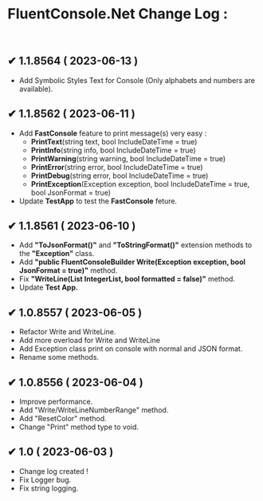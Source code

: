 # FluentConsole.Net Change Log :
</br>

   ## ✔ 1.1.8564 ( 2023-06-13 )
   * Add Symbolic Styles Text for Console (Only alphabets and numbers are available).


   ## ✔ 1.1.8562 ( 2023-06-11 )
   * Add **FastConsole** feature to print message(s) very easy :
     - **PrintText**(string text, bool IncludeDateTime = true)
     - **PrintInfo**(string info, bool IncludeDateTime = true)
     - **PrintWarning**(string warning, bool IncludeDateTime = true)
     - **PrintError**(string error, bool IncludeDateTime = true)
     - **PrintDebug**(string error, bool IncludeDateTime = true)
     - **PrintException**(Exception exception, bool IncludeDateTime = true, bool JsonFormat = true)
   * Update **TestApp** to test the **FastConsole** feture.


  ## ✔ 1.1.8561 ( 2023-06-10 )
   * Add **"ToJsonFormat()"** and **"ToStringFormat()"** extension methods to the **"Exception"** class.
   * Add **"public FluentConsoleBuilder Write(Exception exception, bool JsonFormat = true)"** method.
   * Fix **"WriteLine(List<int> IntegerList, bool formatted = false)"** method.
   * Update **Test App.**
 
 
   ## ✔ 1.0.8557 ( 2023-06-05 )
  * Refactor Write and WriteLine.
  * Add more overload for Write and WriteLine
  * Add Exception class print on console with normal and JSON format.
  * Rename some methods.
 
 
## ✔ 1.0.8556 ( 2023-06-04 )
  * Improve performance.
  * Add "Write/WriteLineNumberRange" method.
  * Add "ResetColor" method.
  * Change "Print" method type to void. 
 
 
 ## ✔ 1.0 ( 2023-06-03 )
  * Change log created !
  * Fix Logger bug.
  * Fix string logging.
